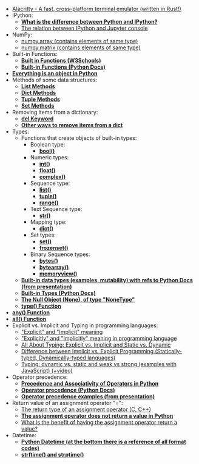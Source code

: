 * [Alacritty - A fast, cross-platform terminal emulator (written in Rust!)](https://github.com/alacritty/alacritty)
* IPython:
  * [**What is the difference between Python and IPython?**](https://stackoverflow.com/questions/12370457/what-is-the-difference-between-python-and-ipython)
  * [The relation between IPython and Jupyter console](https://stackoverflow.com/questions/51700425/what-is-the-relation-and-difference-between-ipython-and-jupyter-console#:~:text=Going%20forward%2C%20Jupyter%20will%20contain,only%20about%20Python%20and%20terminal)
* NumPy:
  * [numpy.array (contains elements of same type)](https://numpy.org/doc/stable/reference/generated/numpy.array.html)
  * [numpy.matrix (contains elements of same type)](https://numpy.org/doc/stable/reference/generated/numpy.matrix.html)
* Built-in Functions:
  * [**Built in Functions (W3Schools)**](https://www.w3schools.com/python/python_ref_functions.asp)
  * [**Built-in Functions (Python Docs)**](https://docs.python.org/3/library/functions.html)
* [**Everything is an object in Python**](https://stackoverflow.com/questions/865911/is-everything-an-object-in-python-like-ruby)
* Methods of some data structures:
  * [**List Methods**](https://www.w3schools.com/python/python_lists_methods.asp)
  * [**Dict Methods**](https://www.w3schools.com/python/python_ref_dictionary.asp)
  * [**Tuple Methods**](https://www.w3schools.com/python/python_ref_tuple.asp)
  * [**Set Methods**](https://www.w3schools.com/python/python_ref_set.asp)
* Removing items from a dictionary:
  * [**del Keyword**](https://www.w3schools.com/python/ref_keyword_del.asp#:~:text=Definition%20and%20Usage,parts%20of%20a%20list%20etc)
  * [**Other ways to remove items from a dict**](https://www.educative.io/answers/how-to-remove-items-from-a-dictionary-in-python)
* Types:
  * Functions that create objects of built-in types:
    * Boolean type:
      * [**bool()**](https://www.w3schools.com/python/ref_func_bool.asp)
    * Numeric types:
      * [**int()**](https://www.w3schools.com/python/ref_func_int.asp)
      * [**float()**](https://www.w3schools.com/python/ref_func_float.asp)
      * [**complex()**](https://www.w3schools.com/python/ref_func_complex.asp)
    * Sequence type:
      * [**list()**](https://www.w3schools.com/python/ref_func_list.asp)
      * [**tuple()**](https://www.w3schools.com/python/ref_func_tuple.asp)
      * [**range()**](https://www.w3schools.com/python/ref_func_range.asp)
    * Text Sequence type:
      * [**str()**](https://www.w3schools.com/python/ref_func_str.asp)
    * Mapping type:
      * [**dict()**](https://www.w3schools.com/python/ref_func_dict.asp)
    * Set types:
      * [**set()**](https://www.w3schools.com/python/ref_func_set.asp)
      * [**frozenset()**](https://www.w3schools.com/python/ref_func_frozenset.asp)
    * Binary Sequence types:
      * [**bytes()**](https://www.w3schools.com/python/ref_func_bytes.asp)
      * [**bytearray()**](https://www.w3schools.com/python/ref_func_bytearray.asp)
      * [**memoryview()**](https://www.w3schools.com/python/ref_func_memoryview.asp)
  * [**Built-in data types (examples, mutability) with refs to Python Docs (from presentation)**](Files/L11_Python_built-in_data_types.py)
  * [**Built-in Types (Python Docs)**](https://docs.python.org/3/library/stdtypes.html)
  * [**The Null Object (None), of type "NoneType"**](https://docs.python.org/3/library/stdtypes.html#the-null-object)
  * [**type() Function**](https://www.w3schools.com/python/ref_func_type.asp)
* [**any() Function**](https://www.w3schools.com/python/ref_func_any.asp)
* [**all() Function**](https://www.w3schools.com/python/ref_func_all.asp)
* Explicit vs. Implicit and Typing in programming languages:
  * ["Explicit" and "Implicit" meaning](https://www.merriam-webster.com/words-at-play/usage-of-explicit-vs-implicit#:~:text=Explicit%20describes%20something%20that%20is,often%20using%20implication%20or%20assumption)
  * ["Explicitly" and "Implicitly" meaning in programming language](https://stackoverflow.com/questions/39716627/what-is-the-difference-between-explicitly-and-implicitly-in-programming-lang)
  * [All About Typing: Explicit vs. Implicit and Static vs. Dynamic](https://towardsdatascience.com/all-about-typing-explicit-vs-implicit-and-static-vs-dynamic-980da4387c2f)
  * [Difference between Implicit vs. Explicit Programming (Statically-typed, Dynamically-typed languages)](https://www.cloudbees.com/blog/what-is-the-difference-between-implicit-vs-explicit-programming)
  * [Typing: dynamic vs. static and weak vs strong (examples with JavaScript) (+video)](https://hexlet.io/courses/intro_to_programming/lessons/types/theory_unit#:~:text=Strong%20versus%20weak%20is%20about,JavaScript%20has%20very%20weak%20typing)
* Operator precedence:
  * [**Precedence and Associativity of Operators in Python**](https://www.programiz.com/python-programming/precedence-associativity)
  * [**Operator precedence (Python Docs)**](https://docs.python.org/3/reference/expressions.html#operator-summary)
  * [**Operator precedence examples (from presentation)**](Files/L11_Operator_precedence_examples.py)
* Return value of an assignment operator "=":
  * [The return type of an assignment operator (C, C++)](https://stackoverflow.com/questions/15292892/what-is-return-type-of-assignment-operator)
  * [**The assignment operator does not return a value in Python**](https://stackoverflow.com/questions/4869770/why-does-python-assignment-not-return-a-value)
  * [What is the benefit of having the assignment operator return a value?](https://softwareengineering.stackexchange.com/questions/228851/what-is-the-benefit-of-having-the-assignment-operator-return-a-value)
* Datetime:
  * [**Python Datetime (at the bottom there is a reference of all format codes)**](https://www.w3schools.com/python/python_datetime.asp)
  * [**strftime() and strptime()**](https://docs.python.org/3/library/datetime.html#strftime-strptime-behavior)
